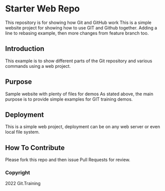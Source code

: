 # Starter Web Repo

This repository is for showing how Git and GitHub work
This is a simple website project for
showing how to use GIT and Github together.
Adding a line to rebasing example, then
more changes from feature branch too.

## Introduction

This example is to show different parts
of the Git repository and various commands
using a web project.

## Purpose

Sample website with plenty of files for demos
As stated above, the main purpose is to
provide simple examples for GIT training
demos.

## Deployment

This is a simple web project, deployment
can be on any web server or even local
file system.

## How To Contribute

Please fork this repo and then issue Pull Requests for
review.

### Copyright

2022 Git.Training